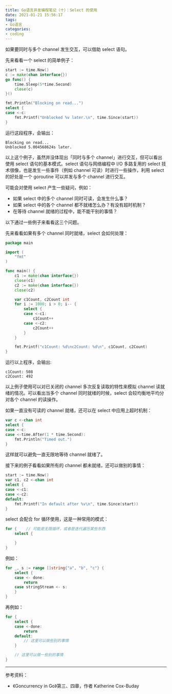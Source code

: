 ```yaml
---
title: Go语言并发编程笔记（十）：Select 的使用
date: 2021-01-21 15:56:17
tags:
- Go语言
categories:
- coding
---
```


如果要同时与多个 channel 发生交互，可以借助 select 语句。

<!--more-->

先来看看一个 select 的简单例子：
```go
start := time.Now()
c := make(chan interface{})
go func() {
    time.Sleep(5*time.Second)
    close(c)
}()

fmt.Println("Blocking on read...")
select {
case <-c:
    fmt.Printf("Unblocked %v later.\n", time.Since(start))
}
```
运行这段程序，会输出：
```
Blocking on read...
Unblocked 5.004568624s later.
```

以上这个例子，虽然并没体现出「同时与多个 channel」进行交互，但可以看出使用 select 语句的基本模式。select 语句与网络编程中 I/O 多路复用的 select 技术很像，也是发生一些事件（例如 channel 可读）时进行一些操作，利用 select 的好处是一个 goroutine 可以并发与多个 channel 进行交互。

可能会对使用 select 产生一些疑问，例如：
- 如果 select 中的多个 channel 同时可读，会发生什么事？
- 如果 select 中的各个 channel 都不就绪怎么办？有没有超时机制？
- 在等待 channel 就绪的过程中，能不能干别的事情？

以下通过一些例子来看看这三个问题。

先来看看如果有多个 channel 同时就绪，select 会如何处理：
```go
package main

import (
    "fmt"
)

func main() {
    c1 := make(chan interface{})
    close(c1)
    c2 := make(chan interface{})
    close(c2)

    var c1Count, c2Count int
    for i := 1000; i > 0; i-- {
        select {
        case <-c1:
            c1Count++
        case <-c2:
            c2Count++
        }
    }

    fmt.Printf("c1Count: %d\nc2Count: %d\n", c1Count, c2Count)
}
```
运行以上程序，会输出:
```
c1Count: 508
c2Count: 492
```
以上例子使用可以对已关闭的 channel 多次反复读取的特性来模拟 channel 读就绪的情况。可以看出当多个 channel 同时就绪的时候，select 会较均衡地平均分对各个 channel 的读操作。

如果一直没有可读的 channel 就绪，还可以在 select 中应用上超时机制：
```go
var c <-chan int
select {
case <-c:
case <-time.After(1 * time.Second):
    fmt.Println("Timed out.")
}
```
这样就可以避免一直无限地等待 channel 就绪了。

接下来的例子看看如果所有的 channel 都未就绪，还可以做别的事情：
```go
start := time.Now()
var c1, c2 <-chan int
select {
case <-c1:
case <-c2:
default:
    fmt.Printf("In default after %v\n", time.Since(start))
}
```

select 会配合 for 循环使用，这是一种常用的模式：
```go
for {    // 可能是无限循环，或者是迭代遍历某些东西
    select {

    }
}
```

例如：
```go
for _, s := range []string{"a", "b", "c"} {
    select {
    case <- done:
        return
    case stringStream <- s:
    }
}
```

再例如：
```go
for {
    select {
    case <-done:
        return
    default:
        // 这里可以做些别的事情
    }

    // 这里可以做一些别的事情
}
```

---
参考资料：
- 《Goncurrency in Go》第三、四章，作者 Katherine Cox-Buday

